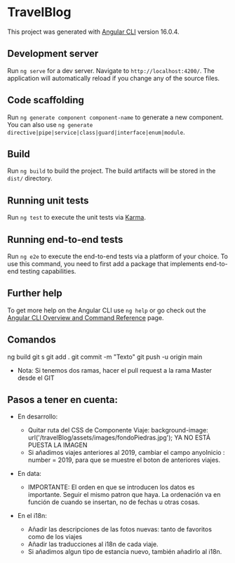 # TravelBlog

This project was generated with [Angular CLI](https://github.com/angular/angular-cli) version 16.0.4.

## Development server

Run `ng serve` for a dev server. Navigate to `http://localhost:4200/`. The application will automatically reload if you change any of the source files.

## Code scaffolding

Run `ng generate component component-name` to generate a new component. You can also use `ng generate directive|pipe|service|class|guard|interface|enum|module`.

## Build

Run `ng build` to build the project. The build artifacts will be stored in the `dist/` directory.

## Running unit tests

Run `ng test` to execute the unit tests via [Karma](https://karma-runner.github.io).

## Running end-to-end tests

Run `ng e2e` to execute the end-to-end tests via a platform of your choice. To use this command, you need to first add a package that implements end-to-end testing capabilities.

## Further help

To get more help on the Angular CLI use `ng help` or go check out the [Angular CLI Overview and Command Reference](https://angular.io/cli) page.


## Comandos
ng build
git s
git add .
git commit -m "Texto"
git push -u origin main
- Nota: Si tenemos dos ramas, hacer el pull request a la rama Master desde el GIT


## Pasos a tener en cuenta: 
- En desarrollo:
    - Quitar ruta del CSS de Componente Viaje:  background-image: url('/travelBlog/assets/images/fondoPiedras.jpg'); YA NO ESTÁ PUESTA LA IMAGEN
    - Si añadimos viajes anteriores al 2019, cambiar el campo anyoInicio : number = 2019, para que se muestre el boton de anteriores viajes.

- En data: 
    - IMPORTANTE: El orden en que se introducen los datos es importante. Seguir el mismo patron que haya. La ordenación va en función de cuando se insertan, no de fechas u otras cosas.
    
- En el i18n:    
    - Añadir las descripciones de las fotos nuevas: tanto de favoritos como de los viajes
    - Añadir las traducciones al i18n de cada viaje. 
    - Si añadimos algun tipo de estancia nuevo, también añadirlo al i18n.
